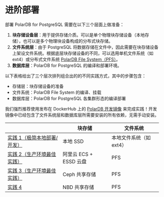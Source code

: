 # 进阶部署

部署 PolarDB for PostgreSQL 需要在以下三个层面上做准备：

1. **块存储设备层**：用于提供存储介质。可以是单个物理块存储设备（本地存储），也可以是多个物理块设备构成的分布式块存储。
2. **文件系统层**：由于 PostgreSQL 将数据存储在文件中，因此需要在块存储设备上架设文件系统。根据底层块存储设备的不同，可以选用单机文件系统（如 ext4）或分布式文件系统 [PolarDB File System（PFS）](https://github.com/ApsaraDB/PolarDB-FileSystem)。
3. **数据库层**：PolarDB for PostgreSQL 的编译和部署环境。

以下表格给出了三个层次排列组合出的的不同实践方式，其中的步骤包含：

- 存储层：块存储设备的准备
- 文件系统：PolarDB File System 的编译、挂载
- 数据库层：PolarDB for PostgreSQL 各集群形态的编译部署

我们强烈推荐使用发布在 DockerHub 上的 [PolarDB 开发镜像](https://hub.docker.com/r/polardb/polardb_pg_devel/tags) 来完成实践！开发镜像中已经包含了文件系统层和数据库层所需要安装的所有依赖，无需手动安装。

|                                                                                                                                                               | 块存储                 | 文件系统                |
| ------------------------------------------------------------------------------------------------------------------------------------------------------------- | ---------------------- | ----------------------- |
| [实践 1（极简本地部署/开发）](./db-localfs.md)                                                                                                                | 本地 SSD               | 本地文件系统（如 ext4） |
| [实践 2（生产环境最佳实践）](./storage-aliyun-essd.md) <a href="https://developer.aliyun.com/live/249628"><Badge type="tip" text="视频" vertical="top" /></a> | 阿里云 ECS + ESSD 云盘 | PFS                     |
| [实践 3（生产环境最佳实践）](./storage-ceph.md)                                                                                                               | Ceph 共享存储          | PFS                     |
| [实践 4](./storage-nbd.md)                                                                                                                                    | NBD 共享存储           | PFS                     |
